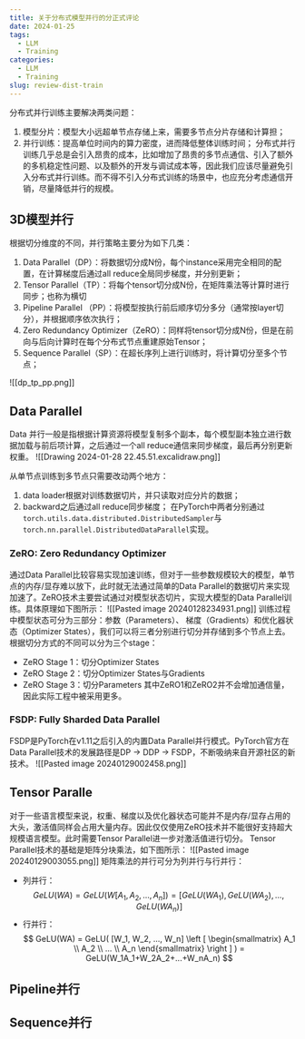```yaml
---
title: 关于分布式模型并行的分正式评论
date: 2024-01-25
tags:
  - LLM
  - Training
categories:
  - LLM
  - Training
slug: review-dist-train
---
```

分布式并行训练主要解决两类问题：
1. 模型分片：模型大小远超单节点存储上来，需要多节点分片存储和计算担；
2. 并行训练：提高单位时间内的算力密度，进而降低整体训练时间；
分布式并行训练几乎总是会引入昂贵的成本，比如增加了昂贵的多节点通信、引入了额外的多机稳定性问题、以及额外的开发与调试成本等，因此我们应该尽量避免引入分布式并行训练。而不得不引入分布式训练的场景中，也应充分考虑通信开销，尽量降低并行的规模。

## 3D模型并行

根据切分维度的不同，并行策略主要分为如下几类：
1. Data Parallel（DP）：将数据切分成N份，每个instance采用完全相同的配置，在计算梯度后通过all reduce全局同步梯度，并分别更新；
2. Tensor Parallel（TP）：将每个tensor切分成N份，在矩阵乘法等计算时进行同步；也称为横切
3. Pipeline Parallel （PP）：将模型按执行前后顺序切分多分（通常按layer切分），并根据顺序依次执行；
4. Zero Redundancy Optimizer（ZeRO）：同样将tensor切分成N份，但是在前向与后向计算时在每个分布式节点重建原始Tensor；
5. Sequence Parallel（SP）：在超长序列上进行训练时，将计算切分至多个节点；

![[dp_tp_pp.png]]

<!-- more -->

## Data Parallel
Data 并行一般是指根据计算资源将模型复制多个副本，每个模型副本独立进行数据加载与前后项计算，之后通过一个all reduce通信来同步梯度，最后再分别更新权重。
![[Drawing 2024-01-28 22.45.51.excalidraw.png]]

从单节点训练到多节点只需要改动两个地方：
1. data loader根据对训练数据切片，并只读取对应分片的数据；
2. backward之后通过all reduce同步梯度；
在PyTorch中两者分别通过`torch.utils.data.distributed.DistributedSampler`与`torch.nn.parallel.DistributedDataParallel`实现。
### ZeRO: Zero Redundancy Optimizer
通过Data Parallel比较容易实现加速训练，但对于一些参数规模较大的模型，单节点的内存/显存难以放下，此时就无法通过简单的Data Parallel的数据切片来实现加速了。ZeRO技术主要尝试通过对模型状态切片，实现大模型的Data Parallel训练。具体原理如下图所示：
![[Pasted image 20240128234931.png]]
训练过程中模型状态可分为三部分：参数（Parameters）、 梯度（Gradients）和优化器状态（Optimizer States），我们可以将三者分别进行切分并存储到多个节点上去。根据切分方式的不同可以分为三个stage：
- ZeRO Stage 1：切分Optimizer States
- ZeRO Stage 2：切分Optimizer States与Gradients
- ZeRO Stage 3：切分Parameters
其中ZeRO1和ZeRO2并不会增加通信量，因此实际工程中被采用更多。
### FSDP: Fully Sharded Data Parallel
FSDP是PyTorch在v1.11之后引入的内置Data Parallel并行模式。PyTorch官方在Data Parallel技术的发展路径是DP -> DDP -> FSDP，不断吸纳来自开源社区的新技术。
![[Pasted image 20240129002458.png]]
## Tensor Paralle
对于一些语言模型来说，权重、梯度以及优化器状态可能并不是内存/显存占用的大头，激活值同样会占用大量内存。因此仅仅使用ZeRO技术并不能很好支持超大规模语言模型。此时需要Tensor Parallel进一步对激活值进行切分。
Tensor Parallel技术的基础是矩阵分块乘法，如下图所示：
![[Pasted image 20240129003055.png]]
矩阵乘法的并行可分为列并行与行并行：
- 列并行：
$$
GeLU(WA) = GeLU(W[A_1, A_2, ..., A_n]) = [GeLU(WA_1),GeLU(WA_2),...,GeLU(WA_n)]
$$
- 行并行：$$
GeLU(WA) = GeLU(
[W_1, W_2, ..., W_n]
\left [
\begin{smallmatrix}
A_1 \\
A_2 \\
... \\
A_n 
\end{smallmatrix}
\right ]
) = GeLU(W_1A_1+W_2A_2+...+W_nA_n)
$$
## Pipeline并行
## Sequence并行
